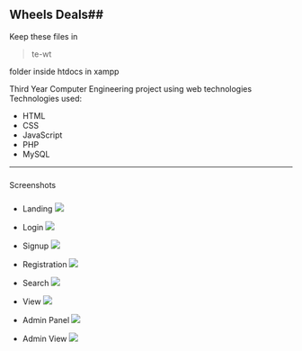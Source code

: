 ##

**Wheels Deals**##
----------


Keep these files in 

> te-wt

 folder inside htdocs in xampp

Third Year Computer Engineering project using web technologies 
Technologies used:
- HTML
- CSS
- JavaScript
- PHP
- MySQL

----------

###
Screenshots
###

- Landing
![](http://imgur.com/d2ff75b3-d128-e746-94f5-b083ac896cb2)

- Login
![]({{site.baseurl}}/http://i.imgur.com/bg3Il5g.png)

- Signup
![]({{site.baseurl}}/http://i.imgur.com/A8epzUf.png)

- Registration
![]({{site.baseurl}}/http://i.imgur.com/z7HkLXf.png)

- Search
![]({{site.baseurl}}/http://i.imgur.com/tmwBHPq.png)

- View
![]({{site.baseurl}}/http://i.imgur.com/9XnV1Xr.png)

- Admin Panel
![]({{site.baseurl}}/http://i.imgur.com/JeagkSV.png)

- Admin View
![]({{site.baseurl}}/http://i.imgur.com/y2cqpeO.png)

